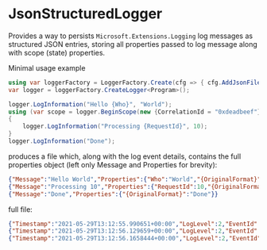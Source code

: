 # JsonStructuredLogger

Provides a way to persists `Microsoft.Extensions.Logging` log messages as structured JSON entries, storing all properties passed to log message along with scope (state) properties.

Minimal usage example

```c#
using var loggerFactory = LoggerFactory.Create(cfg => { cfg.AddJsonFile("./", "app_{date}.json"); });
var logger = loggerFactory.CreateLogger<Program>();

logger.LogInformation("Hello {Who}", "World");
using (var scope = logger.BeginScope(new {CorrelationId = "0xdeadbeef"}))
{
    logger.LogInformation("Processing {RequestId}", 10);
}
logger.LogInformation("Done");
```

produces a file which, along with the log event details, contains the full properties object (left only Message and Properties for brevity):
```json
{"Message":"Hello World","Properties":{"Who":"World","{OriginalFormat}":"Hello {Who}"}}
{"Message":"Processing 10","Properties":{"RequestId":10,"{OriginalFormat}":"Processing {RequestId}","CorrelationId":"0xdeadbeef"}}
{"Message":"Done","Properties":{"{OriginalFormat}":"Done"}}
```

full file:
```json
{"Timestamp":"2021-05-29T13:12:55.990651+00:00","LogLevel":2,"EventId":0,"EventName":null,"Category":"JsonLoggerDemo.Program","Exception":null,"Message":"Hello World","Properties":{"Who":"World","{OriginalFormat}":"Hello {Who}"}}
{"Timestamp":"2021-05-29T13:12:56.129659+00:00","LogLevel":2,"EventId":0,"EventName":null,"Category":"JsonLoggerDemo.Program","Exception":null,"Message":"Processing 10","Properties":{"RequestId":10,"{OriginalFormat}":"Processing {RequestId}","CorrelationId":"0xdeadbeef"}}
{"Timestamp":"2021-05-29T13:12:56.1658444+00:00","LogLevel":2,"EventId":0,"EventName":null,"Category":"JsonLoggerDemo.Program","Exception":null,"Message":"Done","Properties":{"{OriginalFormat}":"Done"}}
```


